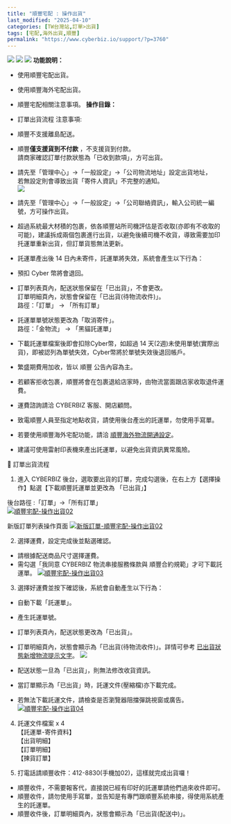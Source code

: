 ```yaml
---
title: "順豐宅配 : 操作出貨"
last_modified: "2025-04-10"
categories: [TW台灣站,訂單>出貨]
tags: [宅配,海外出貨,順豐]
permalink: "https://www.cyberbiz.io/support/?p=3760"
---
```


![](https://www.cyberbiz.io/support/wp-content/uploads/適用站別.png)
[![](https://www.cyberbiz.io/support/wp-content/uploads/台灣站.png)](https://www.cyberbiz.io/support/?page_id=2490)
[![](https://www.cyberbiz.io/support/wp-content/uploads/北美站.png)](https://www.cyberbiz.io/support/?page_id=9206)
**功能說明：**  

* 使用順豐宅配出貨。
* 使用順豐海外宅配出貨。 
* 順豐宅配相關注意事項。
**操作目錄：**

* 訂單出貨流程
注意事項:  

* 順豐不支援離島配送。
* 順豐**僅支援貨到不付款** ，不支援貨到付款。  
請商家確認訂單付款狀態為「已收到款項」，方可出貨。

* 請先至「管理中心」→「一般設定」→「公司物流地址」設定出貨地址，  
若無設定則會導致出貨「寄件人資訊」不完整的通知。  
[![](https://www.cyberbiz.io/support/wp-content/uploads/公司物流地址設置.png)](https://www.cyberbiz.io/support/wp-content/uploads/公司物流地址設置.png)

* 請先至「管理中心」→「一般設定」→「公司聯絡資訊」，輸入公司統一編號，方可操作出貨。
* 超過系統最大材積的包裹，依各順豐站所司機評估是否收取(亦即有不收取的可能)，建議拆成兩個包裹進行出貨，以避免後續司機不收貨，導致需要加印托運單重新出貨，但訂單貨態無法更新。
* 託運單產出後 14 日內未寄件，託運單將失效，系統會產生以下行為： 
* 預扣 Cyber 幣將會退回。
* 訂單列表頁內，配送狀態保留在「已出貨」，不會更改。  
訂單明細頁內，狀態會保留在「已出貨(待物流收件)」。  
路徑：「訂單」 → 「所有訂單」

* 託運單單號狀態更改為「取消寄件」。  
路徑：「金物流」 → 「黑貓託運單」

* 下載託運單檔案後即會扣除Cyber幣，如超過 14 天(2週)未使用單號(實際出貨)，即被認列為單號失效，Cyber幣將於單號失效後退回帳戶。
* 繁盛期費用加收，皆以 順豐 公告內容為主。
* 若顧客拒收包裹，順豐將會在包裹退給店家時，由物流當面跟店家收取退件運費。
* 運費諮詢請洽 CYBERBIZ 客服、開店顧問。
* 致電順豐人員至指定地點收貨，請使用後台產出的託運單，勿使用手寫單。
* 若要使用順豐海外宅配功能，請洽 [順豐海外物流開通設定](https://www.cyberbiz.io/support/?p=8060)。
* 建議可使用雷射印表機來產出託運單，以避免出貨資訊異常風險。

📌 訂單出貨流程  

1. 進入 CYBERBIZ 後台，選取要出貨的訂單，完成勾選後，在右上方【選擇操作】點選【下載順豐託運單並更改為 「已出貨」】   

後台路徑 :「訂單」→「所有訂單」  
[![順豐宅配-操作出貨02](https://www.cyberbiz.io/support/wp-content/uploads/順豐宅配-操作出貨02.png)](https://www.cyberbiz.io/support/wp-content/uploads/順豐宅配-操作出貨02.png)


新版訂單列表操作頁面 [![新版訂單-順豐宅配-操作出貨02](https://www.cyberbiz.io/support/wp-content/uploads/新版訂單-順豐宅配-操作出貨02.png)](https://www.cyberbiz.io/support/wp-content/uploads/新版訂單-順豐宅配-操作出貨02.png)



2. 選擇運費，設定完成後並點選確認。  

* 請根據配送商品尺寸選擇運費。
* 需勾選「我同意 CYBERBIZ 物流串接服務條款與 順豐合約規範」才可下載託運單。
[![順豐宅配-操作出貨03](https://www.cyberbiz.io/support/wp-content/uploads/順豐宅配-操作出貨03.png)](https://www.cyberbiz.io/support/wp-content/uploads/順豐宅配-操作出貨03.png)



3. 選擇好運費並按下確認後，系統會自動產生以下行為：  

* 自動下載「託運單」。
* 產生託運單號。
* 訂單列表頁內，配送狀態更改為「已出貨」。
* 訂單明細頁內，狀態會顯示為「已出貨(待物流收件)」。詳情可參考 [已出貨狀態新增物流提示文字](https://www.cyberbiz.io/support/?p=48029)。
![](https://www.cyberbiz.io/support/wp-content/uploads/fountain-pen.png)  


* 配送狀態一旦為「已出貨」，則無法修改收貨資訊。
* 當訂單顯示為「已出貨」時，託運文件(壓縮檔)亦下載完成。
* 若無法下載託運文件，請檢查是否瀏覽器阻擋彈跳視窗或廣告。
[![順豐宅配-操作出貨04](https://www.cyberbiz.io/support/wp-content/uploads/順豐宅配-操作出貨04.png)](https://www.cyberbiz.io/support/wp-content/uploads/順豐宅配-操作出貨04.png)




4. 託運文件檔案 x 4  
【託運單-寄件資料】  
【出貨明細】  
【訂單明細】  
【揀貨訂單】




5. 打電話請順豐收件：412-8830(手機加02)，這樣就完成出貨囉！  

* 順豐收件，不需要報客代，直接說已經有印好的託運單請他們過來收件即可。
* 順豐收件，請勿使用手寫單，並告知是有專門跟順豐系統串接，得使用系統產生的託運單。
* 順豐收件後，訂單明細頁內，狀態會顯示為「已出貨(配送中)」。



